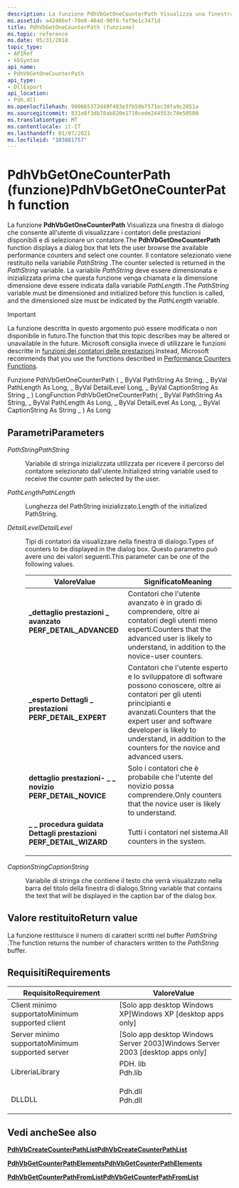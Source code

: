 ```yaml
---
description: La funzione PdhVbGetOneCounterPath Visualizza una finestra di dialogo che consente all'utente di visualizzare i contatori delle prestazioni disponibili e di selezionare un contatore.
ms.assetid: a42406ef-70e0-464d-90f8-fef9e1c3471d
title: PdhVbGetOneCounterPath (funzione)
ms.topic: reference
ms.date: 05/31/2018
topic_type:
- APIRef
- kbSyntax
api_name:
- PdhVbGetOneCounterPath
api_type:
- DllExport
api_location:
- Pdh.dll
ms.openlocfilehash: 980665372d49f483e3fb59b7571ec38fa9c2851a
ms.sourcegitcommit: 831e8f3db78ab820e1710cede244553c70e50500
ms.translationtype: MT
ms.contentlocale: it-IT
ms.lasthandoff: 01/07/2021
ms.locfileid: "103881757"
---
```

# <a name="pdhvbgetonecounterpath-function"></a><span data-ttu-id="912e5-103">PdhVbGetOneCounterPath (funzione)</span><span class="sxs-lookup"><span data-stu-id="912e5-103">PdhVbGetOneCounterPath function</span></span>

<span data-ttu-id="912e5-104">La funzione **PdhVbGetOneCounterPath** Visualizza una finestra di dialogo che consente all'utente di visualizzare i contatori delle prestazioni disponibili e di selezionare un contatore.</span><span class="sxs-lookup"><span data-stu-id="912e5-104">The **PdhVbGetOneCounterPath** function displays a dialog box that lets the user browse the available performance counters and select one counter.</span></span> <span data-ttu-id="912e5-105">Il contatore selezionato viene restituito nella variabile *PathString* .</span><span class="sxs-lookup"><span data-stu-id="912e5-105">The counter selected is returned in the *PathString* variable.</span></span> <span data-ttu-id="912e5-106">La variabile *PathString* deve essere dimensionata e inizializzata prima che questa funzione venga chiamata e la dimensione dimensione deve essere indicata dalla variabile *PathLength* .</span><span class="sxs-lookup"><span data-stu-id="912e5-106">The *PathString* variable must be dimensioned and initialized before this function is called, and the dimensioned size must be indicated by the *PathLength* variable.</span></span>

> [!IMPORTANT]
> <span data-ttu-id="912e5-107">La funzione descritta in questo argomento può essere modificata o non disponibile in futuro.</span><span class="sxs-lookup"><span data-stu-id="912e5-107">The function that this topic describes may be altered or unavailable in the future.</span></span> <span data-ttu-id="912e5-108">Microsoft consiglia invece di utilizzare le funzioni descritte in [funzioni dei contatori delle prestazioni](performance-counters-functions.md).</span><span class="sxs-lookup"><span data-stu-id="912e5-108">Instead, Microsoft recommends that you use the functions described in [Performance Counters Functions](performance-counters-functions.md).</span></span>

<span data-ttu-id="912e5-109">Funzione PdhVbGetOneCounterPath ( \_ ByVal PathString As String, \_ ByVal PathLength As Long, \_ ByVal DetailLevel Long, \_ ByVal CaptionString As String \_ ) Long</span><span class="sxs-lookup"><span data-stu-id="912e5-109">Function PdhVbGetOneCounterPath( \_ ByVal PathString As String, \_ ByVal PathLength As Long, \_ ByVal DetailLevel As Long, \_ ByVal CaptionString As String \_ ) As Long</span></span>

## <a name="parameters"></a><span data-ttu-id="912e5-110">Parametri</span><span class="sxs-lookup"><span data-stu-id="912e5-110">Parameters</span></span>

<dl> <dt>

<span data-ttu-id="912e5-111">*PathString*</span><span class="sxs-lookup"><span data-stu-id="912e5-111">*PathString*</span></span> 
</dt> <dd>

<span data-ttu-id="912e5-112">Variabile di stringa inizializzata utilizzata per ricevere il percorso del contatore selezionato dall'utente.</span><span class="sxs-lookup"><span data-stu-id="912e5-112">Initialized string variable used to receive the counter path selected by the user.</span></span>

</dd> <dt>

<span data-ttu-id="912e5-113">*PathLength*</span><span class="sxs-lookup"><span data-stu-id="912e5-113">*PathLength*</span></span> 
</dt> <dd>

<span data-ttu-id="912e5-114">Lunghezza del PathString inizializzato.</span><span class="sxs-lookup"><span data-stu-id="912e5-114">Length of the initialized PathString.</span></span>

</dd> <dt>

<span data-ttu-id="912e5-115">*DetailLevel*</span><span class="sxs-lookup"><span data-stu-id="912e5-115">*DetailLevel*</span></span> 
</dt> <dd>

<span data-ttu-id="912e5-116">Tipi di contatori da visualizzare nella finestra di dialogo.</span><span class="sxs-lookup"><span data-stu-id="912e5-116">Types of counters to be displayed in the dialog box.</span></span> <span data-ttu-id="912e5-117">Questo parametro può avere uno dei valori seguenti.</span><span class="sxs-lookup"><span data-stu-id="912e5-117">This parameter can be one of the following values.</span></span>



| <span data-ttu-id="912e5-118">Valore</span><span class="sxs-lookup"><span data-stu-id="912e5-118">Value</span></span>                                                                                                                                                                               | <span data-ttu-id="912e5-119">Significato</span><span class="sxs-lookup"><span data-stu-id="912e5-119">Meaning</span></span>                                                                                                                                                 |
|-------------------------------------------------------------------------------------------------------------------------------------------------------------------------------------|---------------------------------------------------------------------------------------------------------------------------------------------------------|
| <span id="PERF_DETAIL_ADVANCED"></span><span id="perf_detail_advanced"></span><dl> <span data-ttu-id="912e5-120"><dt>**\_dettaglio prestazioni \_ avanzato**</dt></span><span class="sxs-lookup"><span data-stu-id="912e5-120"><dt>**PERF\_DETAIL\_ADVANCED**</dt></span></span> </dl> | <span data-ttu-id="912e5-121">Contatori che l'utente avanzato è in grado di comprendere, oltre ai contatori degli utenti meno esperti.</span><span class="sxs-lookup"><span data-stu-id="912e5-121">Counters that the advanced user is likely to understand, in addition to the novice-user counters.</span></span><br/>                                            |
| <span id="PERF_DETAIL_EXPERT"></span><span id="perf_detail_expert"></span><dl> <span data-ttu-id="912e5-122"><dt>**\_esperto Dettagli \_ prestazioni**</dt></span><span class="sxs-lookup"><span data-stu-id="912e5-122"><dt>**PERF\_DETAIL\_EXPERT**</dt></span></span> </dl>       | <span data-ttu-id="912e5-123">Contatori che l'utente esperto e lo sviluppatore di software possono conoscere, oltre ai contatori per gli utenti principianti e avanzati.</span><span class="sxs-lookup"><span data-stu-id="912e5-123">Counters that the expert user and software developer is likely to understand, in addition to the counters for the novice and advanced users.</span></span><br/> |
| <span id="PERF_DETAIL_NOVICE"></span><span id="perf_detail_novice"></span><dl> <span data-ttu-id="912e5-124"><dt>**dettaglio prestazioni- \_ \_ novizio**</dt></span><span class="sxs-lookup"><span data-stu-id="912e5-124"><dt>**PERF\_DETAIL\_NOVICE**</dt></span></span> </dl>       | <span data-ttu-id="912e5-125">Solo i contatori che è probabile che l'utente del novizio possa comprendere.</span><span class="sxs-lookup"><span data-stu-id="912e5-125">Only counters that the novice user is likely to understand.</span></span><br/>                                                                                  |
| <span id="PERF_DETAIL_WIZARD"></span><span id="perf_detail_wizard"></span><dl> <span data-ttu-id="912e5-126"><dt>**\_ \_ procedura guidata Dettagli prestazioni**</dt></span><span class="sxs-lookup"><span data-stu-id="912e5-126"><dt>**PERF\_DETAIL\_WIZARD**</dt></span></span> </dl>       | <span data-ttu-id="912e5-127">Tutti i contatori nel sistema.</span><span class="sxs-lookup"><span data-stu-id="912e5-127">All counters in the system.</span></span><br/>                                                                                                                  |



 

</dd> <dt>

<span data-ttu-id="912e5-128">*CaptionString*</span><span class="sxs-lookup"><span data-stu-id="912e5-128">*CaptionString*</span></span> 
</dt> <dd>

<span data-ttu-id="912e5-129">Variabile di stringa che contiene il testo che verrà visualizzato nella barra del titolo della finestra di dialogo.</span><span class="sxs-lookup"><span data-stu-id="912e5-129">String variable that contains the text that will be displayed in the caption bar of the dialog box.</span></span>

</dd> </dl>

## <a name="return-value"></a><span data-ttu-id="912e5-130">Valore restituito</span><span class="sxs-lookup"><span data-stu-id="912e5-130">Return value</span></span>

<span data-ttu-id="912e5-131">La funzione restituisce il numero di caratteri scritti nel buffer *PathString* .</span><span class="sxs-lookup"><span data-stu-id="912e5-131">The function returns the number of characters written to the *PathString* buffer.</span></span>

## <a name="requirements"></a><span data-ttu-id="912e5-132">Requisiti</span><span class="sxs-lookup"><span data-stu-id="912e5-132">Requirements</span></span>



| <span data-ttu-id="912e5-133">Requisito</span><span class="sxs-lookup"><span data-stu-id="912e5-133">Requirement</span></span> | <span data-ttu-id="912e5-134">Valore</span><span class="sxs-lookup"><span data-stu-id="912e5-134">Value</span></span> |
|-------------------------------------|------------------------------------------------------------------------------------|
| <span data-ttu-id="912e5-135">Client minimo supportato</span><span class="sxs-lookup"><span data-stu-id="912e5-135">Minimum supported client</span></span><br/> | <span data-ttu-id="912e5-136">\[Solo app desktop Windows XP\]</span><span class="sxs-lookup"><span data-stu-id="912e5-136">Windows XP \[desktop apps only\]</span></span><br/>                                        |
| <span data-ttu-id="912e5-137">Server minimo supportato</span><span class="sxs-lookup"><span data-stu-id="912e5-137">Minimum supported server</span></span><br/> | <span data-ttu-id="912e5-138">\[Solo app desktop Windows Server 2003\]</span><span class="sxs-lookup"><span data-stu-id="912e5-138">Windows Server 2003 \[desktop apps only\]</span></span><br/>                               |
| <span data-ttu-id="912e5-139">Libreria</span><span class="sxs-lookup"><span data-stu-id="912e5-139">Library</span></span><br/>                  | <dl> <span data-ttu-id="912e5-140"><dt>PDH. lib</dt></span><span class="sxs-lookup"><span data-stu-id="912e5-140"><dt>Pdh.lib</dt></span></span> </dl> |
| <span data-ttu-id="912e5-141">DLL</span><span class="sxs-lookup"><span data-stu-id="912e5-141">DLL</span></span><br/>                      | <dl> <span data-ttu-id="912e5-142"><dt>Pdh.dll</dt></span><span class="sxs-lookup"><span data-stu-id="912e5-142"><dt>Pdh.dll</dt></span></span> </dl> |



## <a name="see-also"></a><span data-ttu-id="912e5-143">Vedi anche</span><span class="sxs-lookup"><span data-stu-id="912e5-143">See also</span></span>

<dl> <dt>

[<span data-ttu-id="912e5-144">**PdhVbCreateCounterPathList**</span><span class="sxs-lookup"><span data-stu-id="912e5-144">**PdhVbCreateCounterPathList**</span></span>](pdhvbcreatecounterpathlist.md)
</dt> <dt>

[<span data-ttu-id="912e5-145">**PdhVbGetCounterPathElements**</span><span class="sxs-lookup"><span data-stu-id="912e5-145">**PdhVbGetCounterPathElements**</span></span>](pdhvbgetcounterpathelements.md)
</dt> <dt>

[<span data-ttu-id="912e5-146">**PdhVbGetCounterPathFromList**</span><span class="sxs-lookup"><span data-stu-id="912e5-146">**PdhVbGetCounterPathFromList**</span></span>](pdhvbgetcounterpathfromlist.md)
</dt> </dl>

 

 





